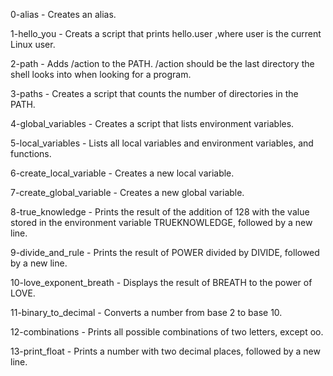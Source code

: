 0-alias - Creates an alias.

1-hello_you - Creats a script that prints hello.user ,where user is the current Linux user.
 
2-path - Adds /action to the PATH. /action should be the last directory the shell looks into when looking for a program.

3-paths - Creates a script that counts the number of directories in the PATH.

4-global_variables - Creates a script that lists environment variables.

5-local_variables - Lists all local variables and environment variables, and functions.

6-create_local_variable - Creates a new local variable.

7-create_global_variable - Creates a new global variable.

8-true_knowledge - Prints the result of the addition of 128 with the value stored in the environment variable TRUEKNOWLEDGE, followed by a new line.

9-divide_and_rule - Prints the result of POWER divided by DIVIDE, followed by a new line.

10-love_exponent_breath - Displays the result of BREATH to the power of LOVE.

11-binary_to_decimal - Converts a number from base 2 to base 10.

12-combinations - Prints all possible combinations of two letters, except oo.

13-print_float - Prints a number with two decimal places, followed by a new line.

